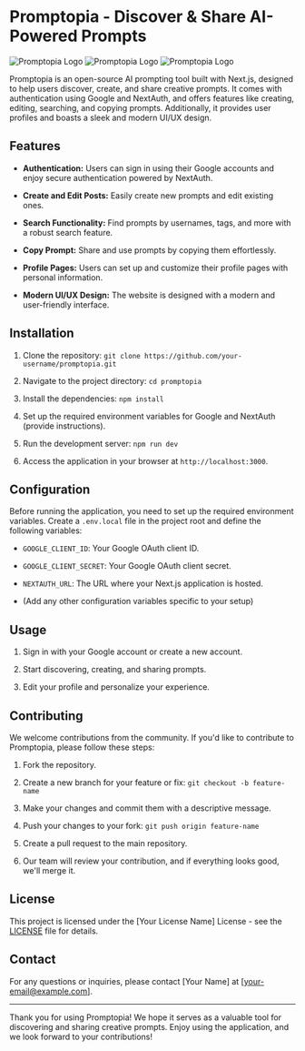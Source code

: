 # Promptopia - Discover & Share AI-Powered Prompts

![Promptopia Logo](https://i.ibb.co/D754gC4/Screenshot-131.png)
![Promptopia Logo](https://i.ibb.co/cX7tvNg/Screenshot-132.png)
![Promptopia Logo](https://i.ibb.co/3SzFB4P/Screenshot-133.png)

Promptopia is an open-source AI prompting tool built with Next.js, designed to help users discover, create, and share creative prompts. It comes with authentication using Google and NextAuth, and offers features like creating, editing, searching, and copying prompts. Additionally, it provides user profiles and boasts a sleek and modern UI/UX design.

## Features

- **Authentication:** Users can sign in using their Google accounts and enjoy secure authentication powered by NextAuth.

- **Create and Edit Posts:** Easily create new prompts and edit existing ones.

- **Search Functionality:** Find prompts by usernames, tags, and more with a robust search feature.

- **Copy Prompt:** Share and use prompts by copying them effortlessly.

- **Profile Pages:** Users can set up and customize their profile pages with personal information.

- **Modern UI/UX Design:** The website is designed with a modern and user-friendly interface.

## Installation

1. Clone the repository: `git clone https://github.com/your-username/promptopia.git`

2. Navigate to the project directory: `cd promptopia`

3. Install the dependencies: `npm install`

4. Set up the required environment variables for Google and NextAuth (provide instructions).

5. Run the development server: `npm run dev`

6. Access the application in your browser at `http://localhost:3000`.

## Configuration

Before running the application, you need to set up the required environment variables. Create a `.env.local` file in the project root and define the following variables:

- `GOOGLE_CLIENT_ID`: Your Google OAuth client ID.

- `GOOGLE_CLIENT_SECRET`: Your Google OAuth client secret.

- `NEXTAUTH_URL`: The URL where your Next.js application is hosted.

- (Add any other configuration variables specific to your setup)

## Usage

1. Sign in with your Google account or create a new account.

2. Start discovering, creating, and sharing prompts.

3. Edit your profile and personalize your experience.

## Contributing

We welcome contributions from the community. If you'd like to contribute to Promptopia, please follow these steps:

1. Fork the repository.

2. Create a new branch for your feature or fix: `git checkout -b feature-name`

3. Make your changes and commit them with a descriptive message.

4. Push your changes to your fork: `git push origin feature-name`

5. Create a pull request to the main repository.

6. Our team will review your contribution, and if everything looks good, we'll merge it.

## License

This project is licensed under the [Your License Name] License - see the [LICENSE](LICENSE) file for details.

## Contact

For any questions or inquiries, please contact [Your Name] at [your-email@example.com].

---

Thank you for using Promptopia! We hope it serves as a valuable tool for discovering and sharing creative prompts. Enjoy using the application, and we look forward to your contributions!
